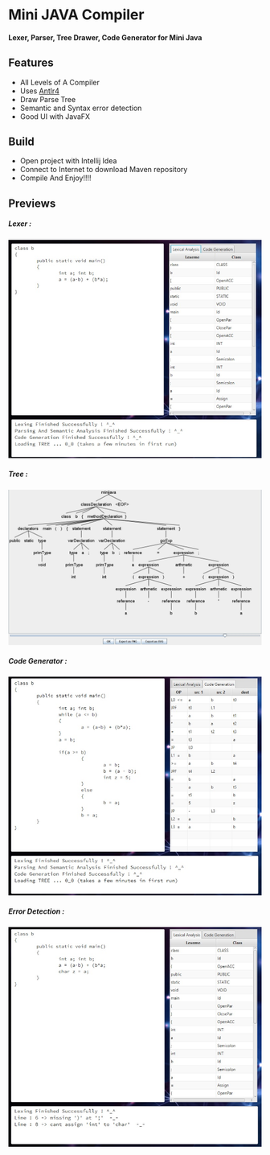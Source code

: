 # Mini JAVA Compiler

#### Lexer, Parser, Tree Drawer, Code Generator for Mini Java

## Features

* All Levels of A Compiler
* Uses [Antlr4](https://www.antlr.org/)
* Draw Parse Tree
* Semantic and Syntax error detection
* Good UI with JavaFX

## Build

* Open project with Intellij Idea
* Connect to Internet to download Maven repository
* Compile And Enjoy!!!!

## Previews

##### Lexer :
![Lexer](./previews/0.jpg)

##### Tree :
![Tree](./Previews/1.jpg)

##### Code Generator : 
![Code](./Previews/2.jpg)

##### Error Detection :
![Lists Pic](./Previews/3.jpg)
